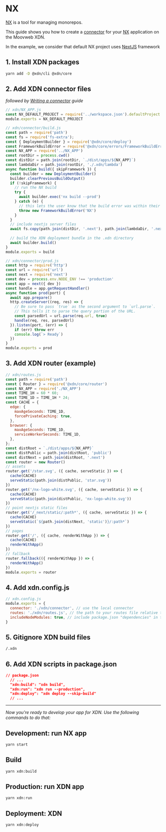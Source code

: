 # NX

[NX](https://nx.dev/) is a tool for managing monorepos.

This guide shows you how to create a [connector](/guides/connectors) for your [NX](https://nx.dev/) application on the Moovweb XDN.

In the example, we consider that default NX project uses [NextJS](https://nextjs.org/) framework

## 1. Install XDN packages

```sh
yarn add -D @xdn/cli @xdn/core
```

## 2. Add XDN connector files

<em>followed by [Writing a connector](https://developer.moovweb.com/guides/connectors) guide</em>

```js
// xdn/NX_APP.js
const NX_DEFAULT_PROJECT = require('../workspace.json').defaultProject
module.exports = NX_DEFAULT_PROJECT
```

```js
// xdn/connector/build.js
const path = require('path')
const fs = require('fs-extra');
const { DeploymentBuilder } = require('@xdn/core/deploy')
const FrameworkBuildError = require('@xdn/core/errors/FrameworkBuildError')
const NX_APP = require('../NX_APP')
const rootDir = process.cwd()
const distDir = path.join(rootDir, `./dist/apps/${NX_APP}`)
const lambdaDir = path.join(rootDir, './.xdn/lambda')
async function build({ skipFramework }) {
  const builder = new DeploymentBuilder()
  builder.clearPreviousBuildOutput()
  if (!skipFramework) {
    // run the NX build
    try {
      await builder.exec('nx build --prod')
    } catch (e) {
      // this lets the user know that the build error was within their application code, not their XDN router or configuration.
      throw new FrameworkBuildError('NX')
    }
  }
  // include nextjs server files
  await fs.copy(path.join(distDir, '.next'), path.join(lambdaDir, '.next'))
  
  // build the XDN deployment bundle in the .xdn directory
  await builder.build()
}
module.exports = build
```

```js
// xdn/connector/prod.js
const http = require('http')
const url = require('url')
const next = require('next')
const dev = process.env.NODE_ENV !== 'production'
const app = next({ dev })
const handle = app.getRequestHandler()
async function prod(port) {
  await app.prepare()
  http.createServer((req, res) => {
    // Be sure to pass `true` as the second argument to `url.parse`.
    // This tells it to parse the query portion of the URL.
    const parsedUrl = url.parse(req.url, true)
    handle(req, res, parsedUrl)
  }).listen(port, (err) => {
    if (err) throw err
    console.log(`> Ready`)
  })
}
module.exports = prod
```

## 3. Add XDN router (example)

```js
// xdn/routes.js
const path = require('path')
const { Router } = require('@xdn/core/router')
const NX_APP = require('./NX_APP')
const TIME_1H = 60 * 60;
const TIME_1D = TIME_1H * 24;
const CACHE = {
  edge: {
    maxAgeSeconds: TIME_1D,
    forcePrivateCaching: true,
  },
  browser: {
    maxAgeSeconds: TIME_1D,
    serviceWorkerSeconds: TIME_1D,
  },
};
const distRoot = `./dist/apps/${NX_APP}`
const distPublic = path.join(distRoot, 'public')
const distNext = path.join(distRoot, '.next')
const router = new Router()
// assets
router.get('/star.svg', ({ cache, serveStatic }) => {
  cache(CACHE)
  serveStatic(path.join(distPublic, 'star.svg'))
})
router.get('/nx-logo-white.svg', ({ cache, serveStatic }) => {
  cache(CACHE)
  serveStatic(path.join(distPublic, 'nx-logo-white.svg'))
})
// point nextjs static files
router.get('/_next/static/:path*', ({ cache, serveStatic }) => {
  cache(CACHE)
  serveStatic(`${path.join(distNext, 'static')}/:path*`)
})
// pages
router.get('/', ({ cache, renderWithApp }) => {
  cache(CACHE)
  renderWithApp()
})
// fallback
router.fallback(({ renderWithApp }) => {
  renderWithApp()
})
module.exports = router
```

## 4. Add xdn.config.js

```js
// xdn.config.js
module.exports = {
  connector: './xdn/connector', // use the local connector
  routes: './xdn/routes.js', // the path to your routes file relative to the root of your app
  includeNodeModules: true, // include package.json "dependencies" in the build to be able to run the lambda app on cloud
}
```

## 5. Gitignore XDN build files

```bash
/.xdn
```

## 6. Add XDN scripts in package.json

```json
// package.json
  // ...
  "xdn:build": "xdn build",
  "xdn:run": "xdn run --production",
  "xdn:deploy": "xdn deploy --skip-build"
  // ...
```

<hr>
<i>Now you're ready to develop your app for XDN. Use the following commands to do that:</i>

## Development: run NX app

```sh
yarn start
```

## Build

```sh
yarn xdn:build
```

## Production: run XDN app

```sh
yarn xdn:run
```

## Deployment: XDN

```sh
yarn xdn:deploy
```
